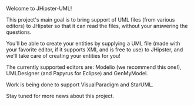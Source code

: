 Welcome to JHipster-UML!

This project's main goal is to bring support of UML files (from various editors) to JHipster so that it can read the files, without your answering the questions.

You'll be able to create your entities by supplying a UML file (made with your favorite editor, if it supports XMI, and is free to use) to JHipster, and we'll take care of creating your entities for you!

The currently supported editors are: Modelio (we recommend this one!), UMLDesigner (and Papyrus for Eclipse) and GenMyModel.

Work is being done to support VisualParadigm and StarUML.


Stay tuned for more news about this project.
